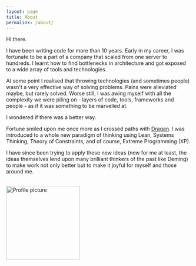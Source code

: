 ```yaml
---
layout: page
title: About
permalink: /about/
---
```


Hi there.

I have been writing code for more than 10 years. Early in my career, I was fortunate to be a part of a company that scaled from one server to hundreds. I learnt how to find bottlenecks in architecture and got exposed to a wide array of tools and technologies.

At some point I realised that throwing technologies (and sometimes people) wasn't a very effective way of solving problems. Pains were alleviated maybe, but rarely solved. Worse still, I was awing myself with all the complexity we were piling on - layers of code, tools, frameworks and people - as if it was something to be marvelled at.

I wondered if there was a better way.

Fortune smiled upon me once more as I crossed paths with [Dragan](https://dragan-stepanovic.github.io/). I was introduced to a whole new paradigm of thinking using Lean, Systems Thinking, Theory of Constraints, and of course, Extreme Programming (XP).

I have since been trying to apply these new ideas (new for me at least, the ideas themselves lend upon many brilliant thinkers of the past like Deming) to make work not only better but to make it joyful for myself and those around me.

<br/><img src="/assets/images/about/profile_picture.jpeg" width="200" alt="Profile picture">